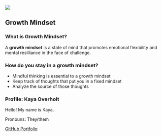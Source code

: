 ![](https://cdn.cnn.com/cnnnext/dam/assets/150103074330-hubble-space-background-2-large-169.jpg)

## Growth Mindset
### What is Growth Mindset?
  A **growth mindset** is a state of mind that promotes emotional flexibility and mental resilliance in the face of challenge.

### How do you stay in a growth mindset?
  - Mindful thinking is essential to a growth mindset
  - Keep track of thoughts that put you in a fixed mindset
  - Analyze the source of those thoughts
  
  
### Profile: Kaya Overholt
  Hello! My name is Kaya.
  
  Pronouns: They/them
  
  [GitHub Portfolio]()
